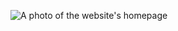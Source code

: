 ![A photo of the website's homepage](https://amirkakavand.github.io/Rick-and-Morty-Wiki/images/demo-image.png)
